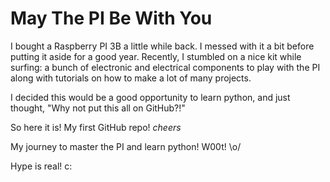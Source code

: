 # May The PI Be With You

I bought a Raspberry PI 3B a little while back. I messed with it a bit before
putting it aside for a good year. Recently, I stumbled on a nice kit while
surfing: a bunch of electronic and electrical components to play with the PI
along with tutorials on how to make a lot of many projects.

I decided this would be a good opportunity to learn python, and just thought,
"Why not put this all on GitHub?!"

So here it is! My first GitHub repo! *cheers*

My journey to master the PI and learn python! W00t! \o/

Hype is real! c: